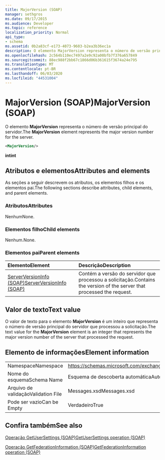 ```yaml
---
title: MajorVersion (SOAP)
manager: sethgros
ms.date: 09/17/2015
ms.audience: Developer
ms.topic: reference
localization_priority: Normal
api_type:
- schema
ms.assetid: 0b2a83cf-e173-4073-9603-b2ea3b36ec1a
description: O elemento MajorVersion representa o número de versão principal do servidor.
ms.openlocfilehash: 2c564b110ec7497a2e9c92a00bfb7f376a657849
ms.sourcegitcommit: 88ec988f2bb67c1866d06b361615f3674a24e795
ms.translationtype: MT
ms.contentlocale: pt-BR
ms.lasthandoff: 06/03/2020
ms.locfileid: "44531004"
---
```

# <a name="majorversion-soap"></a><span data-ttu-id="59a81-103">MajorVersion (SOAP)</span><span class="sxs-lookup"><span data-stu-id="59a81-103">MajorVersion (SOAP)</span></span>

<span data-ttu-id="59a81-104">O elemento **MajorVersion** representa o número de versão principal do servidor.</span><span class="sxs-lookup"><span data-stu-id="59a81-104">The **MajorVersion** element represents the major version number for the server.</span></span> 
  
```XML
<MajorVersion/>
```

 <span data-ttu-id="59a81-105">**int**</span><span class="sxs-lookup"><span data-stu-id="59a81-105">**int**</span></span>
## <a name="attributes-and-elements"></a><span data-ttu-id="59a81-106">Atributos e elementos</span><span class="sxs-lookup"><span data-stu-id="59a81-106">Attributes and elements</span></span>

<span data-ttu-id="59a81-107">As seções a seguir descrevem os atributos, os elementos filhos e os elementos pai.</span><span class="sxs-lookup"><span data-stu-id="59a81-107">The following sections describe attributes, child elements, and parent elements.</span></span>
  
### <a name="attributes"></a><span data-ttu-id="59a81-108">Atributos</span><span class="sxs-lookup"><span data-stu-id="59a81-108">Attributes</span></span>

<span data-ttu-id="59a81-109">Nenhum</span><span class="sxs-lookup"><span data-stu-id="59a81-109">None.</span></span>
  
### <a name="child-elements"></a><span data-ttu-id="59a81-110">Elementos filho</span><span class="sxs-lookup"><span data-stu-id="59a81-110">Child elements</span></span>

<span data-ttu-id="59a81-111">Nenhum.</span><span class="sxs-lookup"><span data-stu-id="59a81-111">None.</span></span>
  
### <a name="parent-elements"></a><span data-ttu-id="59a81-112">Elementos pai</span><span class="sxs-lookup"><span data-stu-id="59a81-112">Parent elements</span></span>

|<span data-ttu-id="59a81-113">**Elemento**</span><span class="sxs-lookup"><span data-stu-id="59a81-113">**Element**</span></span>|<span data-ttu-id="59a81-114">**Descrição**</span><span class="sxs-lookup"><span data-stu-id="59a81-114">**Description**</span></span>|
|:-----|:-----|
|[<span data-ttu-id="59a81-115">ServerVersionInfo (SOAP)</span><span class="sxs-lookup"><span data-stu-id="59a81-115">ServerVersionInfo (SOAP)</span></span>](serverversioninfo-soap.md) <br/> |<span data-ttu-id="59a81-116">Contém a versão do servidor que processou a solicitação.</span><span class="sxs-lookup"><span data-stu-id="59a81-116">Contains the version of the server that processed the request.</span></span>  <br/> |
   
## <a name="text-value"></a><span data-ttu-id="59a81-117">Valor de texto</span><span class="sxs-lookup"><span data-stu-id="59a81-117">Text value</span></span>

<span data-ttu-id="59a81-118">O valor de texto para o elemento **MajorVersion** é um inteiro que representa o número de versão principal do servidor que processou a solicitação.</span><span class="sxs-lookup"><span data-stu-id="59a81-118">The text value for the **MajorVersion** element is an integer that represents the major version number of the server that processed the request.</span></span> 
  
## <a name="element-information"></a><span data-ttu-id="59a81-119">Elemento de informações</span><span class="sxs-lookup"><span data-stu-id="59a81-119">Element information</span></span>

|||
|:-----|:-----|
|<span data-ttu-id="59a81-120">Namespace</span><span class="sxs-lookup"><span data-stu-id="59a81-120">Namespace</span></span>  <br/> |https://schemas.microsoft.com/exchange/2010/Autodiscover  <br/> |
|<span data-ttu-id="59a81-121">Nome do esquema</span><span class="sxs-lookup"><span data-stu-id="59a81-121">Schema Name</span></span>  <br/> |<span data-ttu-id="59a81-122">Esquema de descoberta automática</span><span class="sxs-lookup"><span data-stu-id="59a81-122">Autodiscover schema</span></span>  <br/> |
|<span data-ttu-id="59a81-123">Arquivo de validação</span><span class="sxs-lookup"><span data-stu-id="59a81-123">Validation File</span></span>  <br/> |<span data-ttu-id="59a81-124">Messages.xsd</span><span class="sxs-lookup"><span data-stu-id="59a81-124">Messages.xsd</span></span>  <br/> |
|<span data-ttu-id="59a81-125">Pode ser vazio</span><span class="sxs-lookup"><span data-stu-id="59a81-125">Can be Empty</span></span>  <br/> |<span data-ttu-id="59a81-126">Verdadeiro</span><span class="sxs-lookup"><span data-stu-id="59a81-126">True</span></span>  <br/> |
   
## <a name="see-also"></a><span data-ttu-id="59a81-127">Confira também</span><span class="sxs-lookup"><span data-stu-id="59a81-127">See also</span></span>



[<span data-ttu-id="59a81-128">Operação GetUserSettings (SOAP)</span><span class="sxs-lookup"><span data-stu-id="59a81-128">GetUserSettings operation (SOAP)</span></span>](getusersettings-operation-soap.md)
  
[<span data-ttu-id="59a81-129">Operação GetFederationInformation (SOAP)</span><span class="sxs-lookup"><span data-stu-id="59a81-129">GetFederationInformation operation (SOAP)</span></span>](getfederationinformation-operation-soap.md)

